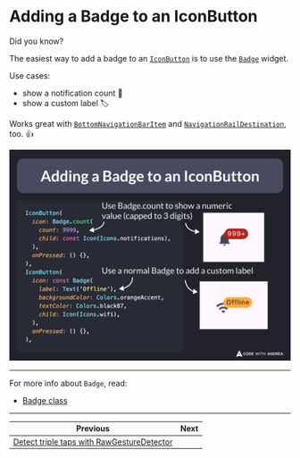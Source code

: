 # Adding a Badge to an IconButton

Did you know?

The easiest way to add a badge to an [`IconButton`](https://api.flutter.dev/flutter/material/IconButton-class.html) is to use the [`Badge`](https://api.flutter.dev/flutter/material/Badge-class.html) widget.

Use cases:

- show a notification count 🔔
- show a custom label 🏷️

Works great with [`BottomNavigationBarItem`](https://api.flutter.dev/flutter/widgets/BottomNavigationBarItem-class.html) and [`NavigationRailDestination`](https://api.flutter.dev/flutter/material/NavigationRailDestination-class.html), too. 👍

![](185.png)

<!--
A graphic titled "Adding a Badge to an IconButton" shows two examples of how to use badges in Flutter. The first example highlights using Badge.count to display a numeric value, capped at 3 digits, on a notification bell icon. The code snippet demonstrates setting the count to 9999, which is displayed as "999+" on the badge. The second example shows how to use a normal Badge widget to add a custom label to a Wi-Fi icon. The code snippet illustrates setting the label to "Offline" with an orange background and black text. Both examples are displayed visually alongside their corresponding code.

Code: 
IconButton(
  icon: Badge.count(
    count: 9999,
    child: const Icon(Icons.notifications),
  ),
  onPressed: () {},
),
IconButton(
  icon: const Badge(
    label: Text('Offline'),
    backgroundColor: Colors.orangeAccent,
    textColor: Colors.black87,
    child: Icon(Icons.wifi),
  ),
  onPressed: () {},
),
-->

---

For more info about `Badge`, read:

- [Badge class](https://api.flutter.dev/flutter/material/Badge-class.html)

---

| Previous | Next |
| -------- | ---- |
| [Detect triple taps with RawGestureDetector](../0184-triple-tap-detector/index.md) |  |

<!-- TWITTER|https://x.com/biz84/status/1830588928874663981 -->
<!-- LINKEDIN|https://www.linkedin.com/posts/andreabizzotto_did-you-know-the-easiest-way-to-add-a-badge-activity-7236355192022077442-xejp  -->




